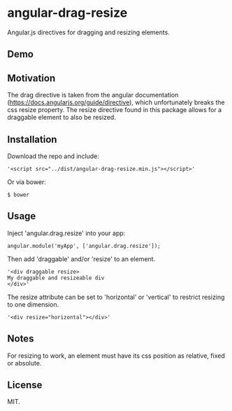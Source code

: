 # angular-drag-resize
Angular.js directives for dragging and resizing elements.

## Demo

## Motivation
The drag directive is taken from the angular documentation (https://docs.angularjs.org/guide/directive), which unfortunately breaks the css resize property. The resize directive found in this package allows for a draggable element to also be resized.

## Installation
Download the repo and include:
```
'<script src="../dist/angular-drag-resize.min.js"></script>'
```

Or via bower:
```
$ bower
```

## Usage

Inject 'angular.drag.resize' into your app:

```
angular.module('myApp', ['angular.drag.resize']);
```

Then add 'draggable' and/or 'resize' to an element.

```
'<div draggable resize>
My draggable and resizeable div
</div>'
```

The resize attribute can be set to 'horizontal' or 'vertical' to restrict resizing to one dimension.

```
'<div resize="horizontal"></div>'
```

## Notes
For resizing to work, an element must have its css position as relative, fixed or absolute.

## License
MIT.
